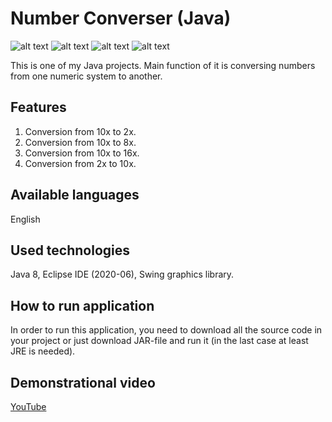 # Number Converser (Java)

![alt text](https://github.com/BogdanVeligorskyi/NumberConverser_Java/blob/main/screens/screen_1.png?raw=true)
![alt text](https://github.com/BogdanVeligorskyi/NumberConverser_Java/blob/main/screens/screen_2.png?raw=true)
![alt text](https://github.com/BogdanVeligorskyi/NumberConverser_Java/blob/main/screens/screen_3.png?raw=true)
![alt text](https://github.com/BogdanVeligorskyi/NumberConverser_Java/blob/main/screens/screen_4.png?raw=true)

This is one of my Java projects. Main function of it is conversing numbers from one numeric system to another.

## Features

1. Conversion from 10x to 2x.
2. Conversion from 10x to 8x.
3. Conversion from 10x to 16x.
4. Conversion from 2x to 10x.

## Available languages

English

## Used technologies

Java 8, Eclipse IDE (2020-06), Swing graphics library.

## How to run application

In order to run this application, you need to download all the source code in your project or just download JAR-file and run it (in the last case at least JRE is needed). 

## Demonstrational video

[YouTube](https://youtu.be/wN5RhWkdMeU?si=tW7Lr9VIVvO2U9C9)
